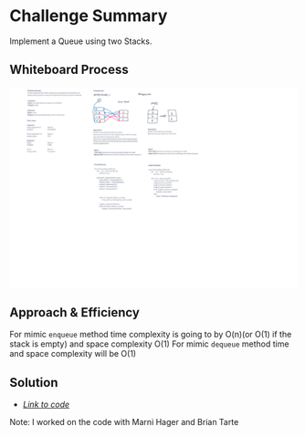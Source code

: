 # Challenge Summary

Implement a Queue using two Stacks.

## Whiteboard Process

![Whiteboard screenshot](https://github.com/S14mx/data-structures-and-algorithms/blob/stack-queue-pseudo/python/code_challenges/stack_queue_pseudo/imgs/stack-queue-pseudo.png "Whiteboard process")

## Approach & Efficiency

For mimic `enqueue` method time complexity is going to by O(n)(or O(1) if the stack is empty) and space complexity O(1)
For mimic `dequeue` method time and space complexity will be O(1)

## Solution

- [*Link to code*](/python/code_challenges/stack_queue_pseudo/stack_queue_pseudo.py)

Note: I worked on the code with Marni Hager and Brian Tarte
